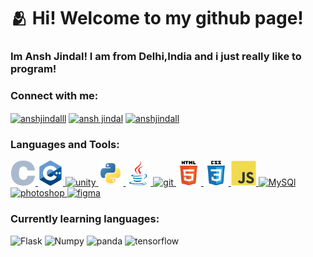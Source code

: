 <h1 align="left">🫂 Hi! Welcome to my github page!</h1>
<h3 align="left"> Im Ansh Jindal! I am from Delhi,India and i just really like to program!</h3>


<h3 align="left">Connect with me:</h3>
<p align="left">
<a href="https://twitter.com/anshjindalll" target="blank"><img align="center" src="https://raw.githubusercontent.com/rahuldkjain/github-profile-readme-generator/master/src/images/icons/Social/twitter.svg" alt="anshjindalll" height="30" width="40" /></a>
<!-- twitter --> 
<a href="https://www.linkedin.com/in/ansh-jindal-2a353b30a/" target="blank"><img align="center" src="https://raw.githubusercontent.com/rahuldkjain/github-profile-readme-generator/master/src/images/icons/Social/linked-in-alt.svg" alt="ansh jindal" height="30" width="40" /></a>
<!-- Linkedin --> 
<a href="https://instagram.com/anshjindall" target="blank"><img align="center" src="https://raw.githubusercontent.com/rahuldkjain/github-profile-readme-generator/master/src/images/icons/Social/instagram.svg" alt="anshjindall" height="30" width="40" /></a>
<!-- instagram --> 
</p>

<h3 align="left">Languages and Tools:</h3>
<p align="left"> 
  <a href="https://www.cprogramming.com/" target="_blank" rel="noreferrer"> <img src="https://raw.githubusercontent.com/devicons/devicon/master/icons/c/c-original.svg" alt="c" width="40" height="40"/> </a>
  <!-- C --> 
  <a href="https://www.w3schools.com/cs/index.php" target="_blank" rel="noreferrer"> <img src="https://raw.githubusercontent.com/devicons/devicon/master/icons/cplusplus/cplusplus-original.svg" alt="cplusplus" width="40" height="40"/> </a>
  <!-- CS --> 
  <a href="https://unity.com/" target="_blank" rel="noreferrer"> <img src="https://cdn.jsdelivr.net/gh/devicons/devicon@latest/icons/unity/unity-original-wordmark.svg" alt="unity" width="40" height="40"/> </a>
  <!-- UNITY --> 
  <a href="https://www.python.org" target="_blank" rel="noreferrer"> <img src="https://raw.githubusercontent.com/devicons/devicon/master/icons/python/python-original.svg" alt="python" width="40" height="40"/> </a> 
  <!-- PYTHON --> 
  <a href="https://www.java.com" target="_blank" rel="noreferrer"> <img src="https://raw.githubusercontent.com/devicons/devicon/master/icons/java/java-original.svg" alt="java" width="40" height="40"/> </a>
  <!-- JAVA -->
  <a href="https://git-scm.com/" target="_blank" rel="noreferrer"> <img src="https://cdn.jsdelivr.net/gh/devicons/devicon@latest/icons/git/git-original.svg" alt="git" width="40" height="40"/> </a>
  <!-- GIT -->     
  <a href="https://www.w3.org/html/" target="_blank" rel="noreferrer"> <img src="https://raw.githubusercontent.com/devicons/devicon/master/icons/html5/html5-original-wordmark.svg" alt="html5" width="40" height="40"/> </a> 
  <!-- HTML --> 
  <a href="https://www.w3schools.com/css/" target="_blank" rel="noreferrer"> <img src="https://raw.githubusercontent.com/devicons/devicon/master/icons/css3/css3-original-wordmark.svg" alt="css3" width="40" height="40"/> </a> 
  <!-- CSS --> 
  <a href="https://developer.mozilla.org/en-US/docs/Web/JavaScript" target="_blank" rel="noreferrer"> <img src="https://raw.githubusercontent.com/devicons/devicon/master/icons/javascript/javascript-original.svg" alt="javascript" width="40" height="40"/> </a>
  <!-- JS -->  
  <a href="https://www.mysql.com/" target="_blank" rel="noreferrer"> <img src="https://www.svgrepo.com/show/303251/mysql-logo.svg" alt="MySQl" width="40" height="40"/> </a>
   <a href="https://www.photoshop.com/en" target="_blank" rel="noreferrer"> <img src="https://cdn.jsdelivr.net/gh/devicons/devicon@latest/icons/photoshop/photoshop-original.svg" alt="photoshop" width="40" height="40"/> </a> 
  <!-- PHOTOSHOP --> 
  <a href="https://www.figma.com/" target="_blank" rel="noreferrer"> <img src="https://www.vectorlogo.zone/logos/figma/figma-icon.svg" alt="figma" width="40" height="40"/> </a>
  <!-- FIGMA -->        
</p>

<h3 align="left">Currently learning languages:</h3>
<p align="left">
  <img src="https://cdn.jsdelivr.net/gh/devicons/devicon@latest/icons/flask/flask-original.svg" alt="Flask" width="40" height="40"/> 
  <!-- FLASK -->
  <img src="https://cdn.jsdelivr.net/gh/devicons/devicon@latest/icons/numpy/numpy-original.svg" alt="Numpy" width="40" height="40"/> 
  <!-- NUMPY -->
  <img src="https://cdn.jsdelivr.net/gh/devicons/devicon@latest/icons/pandas/pandas-original.svg" alt="panda" width="40" height="40"/> 
  <!-- PANDA -->
  <img src="https://cdn.jsdelivr.net/gh/devicons/devicon@latest/icons/tensorflow/tensorflow-original.svg" alt="tensorflow" width="40" height="40"/> 
  <!-- TENSORF -->
  </p>          




